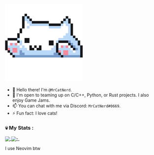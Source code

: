 <img src="https://github.com/MrCatNerd/MrCatNerd/blob/main/assets/catgobrrr.gif" width="50%">

- 👋 Hello there! I'm `@MrCatNerd`.
- 💞️ I'm open to teaming up on C/C++, Python, or Rust projects. I also enjoy Game Jams.
- 📫 You can chat with me via Discord: `MrCatNerd#0669`.
- ⚡ Fun fact: I love cats!

### 💀 My Stats :
<a href="https://github.com/MrCatNerd">
  <img align="center" src="https://github-readme-stats.vercel.app/api/top-langs/?username=mrcatnerd&theme=rose_pine&hide=css,html,markdown&langs_count=3" />
</a>
<a href="https://github.com/MrCatNerd">
  <img align="center" src="https://github-readme-stats.vercel.app/api?username=mrcatnerd&show_icons=true&count_private=true&line_height=27&theme=rose_pine" />-
</a>
<img src="https://komarev.com/ghpvc/?username=MrCatNerd&style=flat-square&color=blue" alt=""/>

I use Neovim btw

<!---
MrCatNerd/MrCatNerd is a ✨ special ✨ repository because its `README.md` (this file) appears on your GitHub profile.
You can click the Preview link to take a look at your changes.
--->
